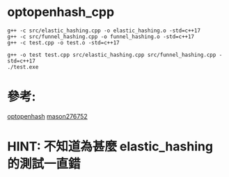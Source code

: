 # optopenhash_cpp

```
g++ -c src/elastic_hashing.cpp -o elastic_hashing.o -std=c++17
g++ -c src/funnel_hashing.cpp -o funnel_hashing.o -std=c++17
g++ -c test.cpp -o test.o -std=c++17

g++ -o test test.cpp src/elastic_hashing.cpp src/funnel_hashing.cpp -std=c++17
./test.exe
```


# 參考: 
[optopenhash](https://github.com/sternma/optopenhash)
[mason276752](https://gist.github.com/mason276752/001b5c5eab686ef85b61ef04bcc46551)


# HINT: 不知道為甚麼 elastic_hashing 的測試一直錯

